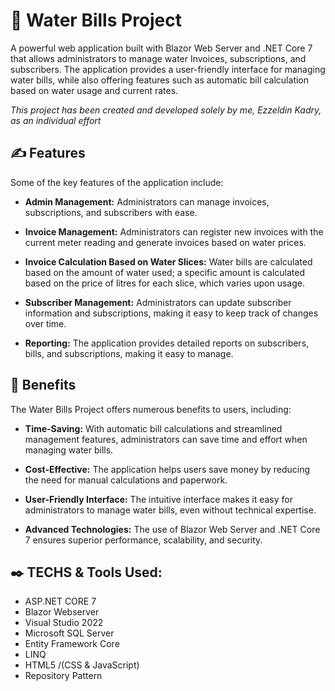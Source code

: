 # :wave:	 Water Bills Project
A powerful web application built with Blazor Web Server and .NET Core 7 that allows administrators to manage water Invoices, subscriptions, and subscribers. The application provides a user-friendly interface for managing water bills, while also offering features such as automatic bill calculation based on water usage and current rates.

*This project has been created and developed solely by me, Ezzeldin Kadry, as an individual effort*

## :writing_hand: Features
Some of the key features of the application include:

- **Admin Management:** Administrators can manage invoices, subscriptions, and subscribers with ease.

- **Invoice Management:** Administrators can register new invoices with the current meter reading and generate invoices based on water prices.

- **Invoice Calculation Based on Water Slices:** Water bills are calculated based on the amount of water used; a specific amount is calculated based on the price of litres for each slice, which varies upon usage.

- **Subscriber Management:** Administrators can update subscriber information and subscriptions, making it easy to keep track of changes over time.

- **Reporting:** The application provides detailed reports on subscribers, bills, and subscriptions, making it easy to manage.

## :mechanical_arm:	 Benefits
The Water Bills Project offers numerous benefits to users, including:

- **Time-Saving:** With automatic bill calculations and streamlined management features, administrators can save time and effort when managing water bills.

- **Cost-Effective:** The application helps users save money by reducing the need for manual calculations and paperwork.

- **User-Friendly Interface:** The intuitive interface makes it easy for administrators to manage water bills, even without technical expertise.

- **Advanced Technologies:** The use of Blazor Web Server and .NET Core 7 ensures superior performance, scalability, and security.

## :black_nib: TECHS & Tools Used:
- ASP.NET CORE 7
- Blazor Webserver
- Visual Studio 2022
- Microsoft SQL Server
- Entity Framework Core
- LINQ
- HTML5 /(CSS & JavaScript)
- Repository Pattern



